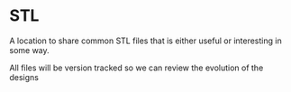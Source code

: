 # STL

A location to share common STL files that is either useful or interesting in some way.

All files will be version tracked so we can review the evolution of the designs
